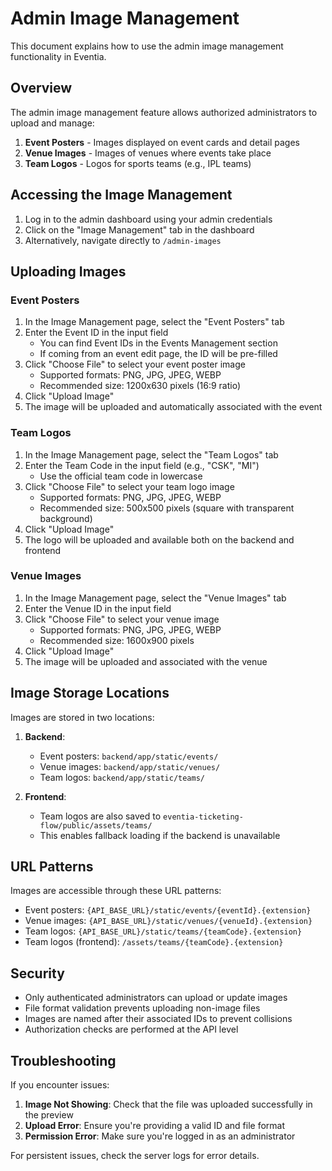 # Admin Image Management

This document explains how to use the admin image management functionality in Eventia.

## Overview

The admin image management feature allows authorized administrators to upload and manage:

1. **Event Posters** - Images displayed on event cards and detail pages
2. **Venue Images** - Images of venues where events take place
3. **Team Logos** - Logos for sports teams (e.g., IPL teams)

## Accessing the Image Management

1. Log in to the admin dashboard using your admin credentials
2. Click on the "Image Management" tab in the dashboard
3. Alternatively, navigate directly to `/admin-images`

## Uploading Images

### Event Posters

1. In the Image Management page, select the "Event Posters" tab
2. Enter the Event ID in the input field
   - You can find Event IDs in the Events Management section
   - If coming from an event edit page, the ID will be pre-filled
3. Click "Choose File" to select your event poster image
   - Supported formats: PNG, JPG, JPEG, WEBP
   - Recommended size: 1200x630 pixels (16:9 ratio)
4. Click "Upload Image"
5. The image will be uploaded and automatically associated with the event

### Team Logos

1. In the Image Management page, select the "Team Logos" tab
2. Enter the Team Code in the input field (e.g., "CSK", "MI")
   - Use the official team code in lowercase
3. Click "Choose File" to select your team logo image
   - Supported formats: PNG, JPG, JPEG, WEBP
   - Recommended size: 500x500 pixels (square with transparent background)
4. Click "Upload Image"
5. The logo will be uploaded and available both on the backend and frontend

### Venue Images

1. In the Image Management page, select the "Venue Images" tab
2. Enter the Venue ID in the input field
3. Click "Choose File" to select your venue image
   - Supported formats: PNG, JPG, JPEG, WEBP
   - Recommended size: 1600x900 pixels
4. Click "Upload Image"
5. The image will be uploaded and associated with the venue

## Image Storage Locations

Images are stored in two locations:

1. **Backend**: 
   - Event posters: `backend/app/static/events/`
   - Venue images: `backend/app/static/venues/`
   - Team logos: `backend/app/static/teams/`

2. **Frontend**: 
   - Team logos are also saved to `eventia-ticketing-flow/public/assets/teams/`
   - This enables fallback loading if the backend is unavailable

## URL Patterns

Images are accessible through these URL patterns:

- Event posters: `{API_BASE_URL}/static/events/{eventId}.{extension}`
- Venue images: `{API_BASE_URL}/static/venues/{venueId}.{extension}`
- Team logos: `{API_BASE_URL}/static/teams/{teamCode}.{extension}`
- Team logos (frontend): `/assets/teams/{teamCode}.{extension}`

## Security

- Only authenticated administrators can upload or update images
- File format validation prevents uploading non-image files
- Images are named after their associated IDs to prevent collisions
- Authorization checks are performed at the API level

## Troubleshooting

If you encounter issues:

1. **Image Not Showing**: Check that the file was uploaded successfully in the preview
2. **Upload Error**: Ensure you're providing a valid ID and file format
3. **Permission Error**: Make sure you're logged in as an administrator

For persistent issues, check the server logs for error details. 